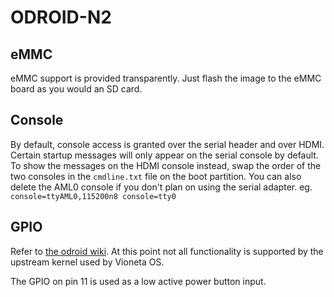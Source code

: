# ODROID-N2

## eMMC

eMMC support is provided transparently. Just flash the image to the eMMC board as you would an SD card.

## Console

By default, console access is granted over the serial header and over HDMI. Certain startup messages will only appear on the serial console by default. To show the messages on the HDMI console instead, swap the order of the two consoles in the `cmdline.txt` file on the boot partition. You can also delete the AML0 console if you don't plan on using the serial adapter.
eg. `console=ttyAML0,115200n8 console=tty0`

## GPIO

Refer to [the odroid wiki](https://wiki.odroid.com/odroid-n2/hardware/expansion_connectors).
At this point not all functionality is supported by the upstream kernel used
by Vioneta OS.

The GPIO on pin 11 is used as a low active power button input.
